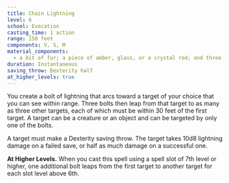 ```yaml
---
title: Chain Lightning
level: 6
school: Evocation
casting_time: 1 action
range: 150 feet
components: V, S, M
material_components:
  - a bit of fur; a piece of amber, glass, or a crystal rod; and three silver pins
duration: Instantaneous
saving_throw: Dexterity half
at_higher_levels: true
---
```


You create a bolt of lightning that arcs toward a target of your choice that you can see within range. Three bolts then leap from that target to as many as three other targets, each of which must be within 30 feet of the first target. A target can be a creature or an object and can be targeted by only one of the bolts.

A target must make a Dexterity saving throw. The target takes 10d8 lightning damage on a failed save, or half as much damage on a successful one.

**At Higher Levels.** When you cast this spell using a spell slot of 7th level or higher, one additional bolt leaps from the first target to another target for each slot level above 6th.
